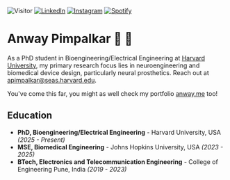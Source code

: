 ![Visitor](https://visitor-badge.laobi.icu/badge?page_id=anwaypimpalkar.anwaypimpalkar) 
<a href="https://www.linkedin.com/in/anwaypimpalkar/" target="_blank"><img src="https://img.shields.io/badge/LinkedIn-%230077B5.svg?&style=flat-square&logo=linkedin&logoColor=white" alt="LinkedIn"></a>
<a href="https://www.instagram.com/anwaypimpalkar/" target="_blank"><img src="https://img.shields.io/badge/Instagram-%23E4405F.svg?&style=flat-square&logo=instagram&logoColor=white" alt="Instagram"></a>
<a href="https://open.spotify.com/user/anway1908?si=8cf02b87204946ed" target="_blank"><img src="https://img.shields.io/badge/Spotify-%231ED760.svg?&style=flat-square&logo=spotify&logoColor=white" alt="Spotify"></a>

# Anway Pimpalkar 🧠 🦾

As a PhD student in Bioengineering/Electrical Engineering at [Harvard University](https://seas.harvard.edu), my primary research focus lies in neuroengineering and biomedical device design, particularly neural prosthetics. Reach out at apimpalkar@seas.harvard.edu.

You've come this far, you might as well check my portfolio [anway.me](https://anway.me) too!

## Education

- __PhD, Bioengineering/Electrical Engineering__ - Harvard University, USA *(2025 - Present)*
- __MSE, Biomedical Engineering__ - Johns Hopkins University, USA *(2023 - 2025)*
- __BTech, Electronics and Telecommunication Engineering__ - College of Engineering Pune, India *(2019 - 2023)*
